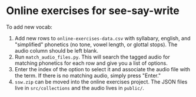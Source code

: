# Online exercises for see-say-write

To add new vocab:

1. Add new rows to `online-exercises-data.csv` with syllabary, english, and "simplified" phonetics (no tone, vowel length, or glottal stops). The audio column should be left blank.
2. Run `match_audio_files.py`. This will search the tagged audio for matching phonetics for each row and give you a list of options.
3. Enter the index of the option to select it and associate the audio file with the term. If there is no matching audio, simply press "Enter."
4. `ssw.zip` can be moved into the online exercises project. The JSON files live in `src/collections` and the audio lives in `public/`.

